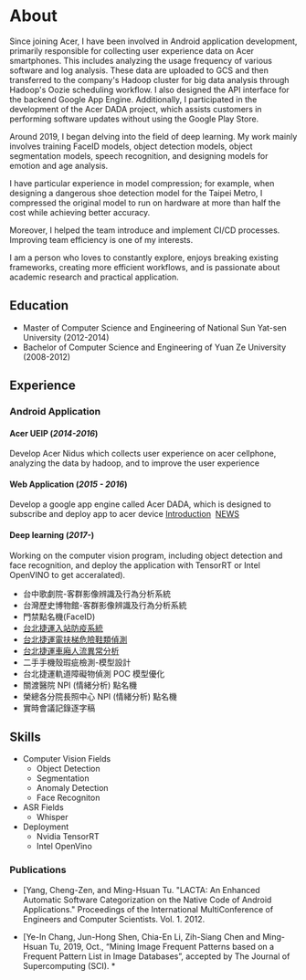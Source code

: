 # About
Since joining Acer, I have been involved in Android application development, primarily responsible for collecting user experience data on Acer smartphones. This includes analyzing the usage frequency of various software and log analysis. These data are uploaded to GCS and then transferred to the company's Hadoop cluster for big data analysis through Hadoop's Oozie scheduling workflow. I also designed the API interface for the backend Google App Engine. Additionally, I participated in the development of the Acer DADA project, which assists customers in performing software updates without using the Google Play Store.

Around 2019, I began delving into the field of deep learning. My work mainly involves training FaceID models, object detection models, object segmentation models, speech recognition, and designing models for emotion and age analysis.

I have particular experience in model compression; for example, when designing a dangerous shoe detection model for the Taipei Metro, I compressed the original model to run on hardware at more than half the cost while achieving better accuracy.

Moreover, I helped the team introduce and implement CI/CD processes. Improving team efficiency is one of my interests.

I am a person who loves to constantly explore, enjoys breaking existing frameworks, creating more efficient workflows, and is passionate about academic research and practical application.


## Education
* Master of Computer Science and Engineering of National Sun Yat-sen University (2012-2014)
* Bachelor of Computer Science and Engineering of Yuan Ze University (2008-2012)

## Experience

### Android Application
#### Acer UEIP (*2014-2016*)
Develop Acer Nidus which collects user experience on acer cellphone, analyzing the data by hadoop, and to improve the user experience
#### Web Application (*2015 - 2016*)
Develop a google app engine called Acer DADA, which is designed to subscribe and deploy app to acer device
[Introduction](https://www.dropbox.com/s/s8kienmm9abpgt1/%E5%8F%B0%E7%81%A3_%E7%B9%81%E4%B8%ADAcer%20DADA%E4%BB%8B%E7%B4%B9_P_Acer%20DADA%20%E6%9C%8D%E5%8B%99-%E5%8D%B0%E5%88%B7.pdf?dl=0) 
[NEWS](https://www.dropbox.com/s/ss8vw6y4rzkh3w2/ACERDADA.jpg?dl=0)
#### Deep learning (*2017-*)
Working on the computer vision program, including object detection and face recognition, and deploy the application with TensorRT or Intel OpenVINO to get acceralated).
- 台中歌劇院-客群影像辨識及行為分析系統
- 台灣歷史博物館-客群影像辨識及行為分析系統
- 門禁點名機(FaceID)
- [台北捷運入站防疫系統](https://mega.nz/file/b4pVHRiT#OhqcUg2d_y9-urKaVpUiiVjt32wMIY7hZtfoxOWSDfw)
- [台北捷運電扶梯危險鞋類偵測](https://mega.nz/file/itRjSSaA#1HIsprLxrIWzcRItIhm11e6rNmUTj6txYHBPCxsAZCc)
- [台北捷運車廂人流異常分析](https://mega.nz/file/CohjWTCK#RwfkhYJGjtUX1fUsxGE6TPpyLSII_BkHIfA6iiGOa7g)
- 二手手機殼瑕疵檢測-模型設計
- 台北捷運軌道障礙物偵測 POC 模型優化
- 關渡醫院 NPI (情緒分析) 點名機
- 榮總各分院長照中心 NPI (情緒分析) 點名機
- 實時會議記錄逐字稿
## Skills

-  Computer Vision Fields
	- Object Detection
	- Segmentation
	- Anomaly Detection
	- Face Recogniton
- ASR Fields
	- Whisper
- Deployment
	- Nvidia TensorRT
	- Intel OpenVino

### Publications
* [Yang, Cheng-Zen, and Ming-Hsuan Tu. "LACTA: An Enhanced Automatic Software Categorization on the Native Code of Android Applications." Proceedings of the International MultiConference of Engineers and Computer Scientists. Vol. 1. 2012.[<PDF>](https://www.google.com.tw/url?sa=t&rct=j&q=&esrc=s&source=web&cd=1&cad=rja&ved=0CDcQFjAA&url=http%3A%2F%2Fwww.iaeng.org%2Fpublication%2FIMECS2012%2FIMECS2012_pp769-773.pdf&ei=SPNGUri3IM_MlAXE8IHQAQ&usg=AFQjCNFAliOUWLsPpqTGH5F-6eEp9pP23A&sig2=ryFDcYt7HtPJ_kiMYPCnCg)
- [Ye-In Chang, Jun-Hong Shen, Chia-En Li, Zih-Siang Chen and Ming-Hsuan Tu, 2019, Oct., “Mining Image Frequent Patterns based on a Frequent Pattern List in Image Databases”, accepted by The Journal of Supercomputing (SCI). [<PDF>](https://link.springer.com/article/10.1007/s11227-019-03041-y)*